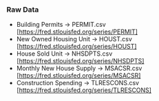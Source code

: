 ### Raw Data

- Building Permits -> PERMIT.csv [https://fred.stlouisfed.org/series/PERMIT]
- New Owned Housing Unit -> HOUST.csv [https://fred.stlouisfed.org/series/HOUST]
- House Sold Unit -> NHSDPTS.csv [https://fred.stlouisfed.org/series/NHSDPTS]
- Monthly New House Supply -> MSACSR.csv [https://fred.stlouisfed.org/series/MSACSR]
- Construction Spending -> TLRESCONS.csv [https://fred.stlouisfed.org/series/TLRESCONS]
